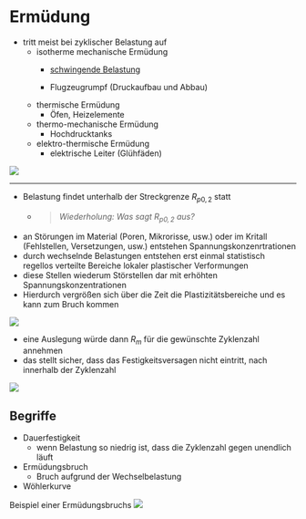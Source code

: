 # Ermüdung

- tritt meist bei zyklischer Belastung auf
  - isotherme mechanische Ermüdung
    - [schwingende Belastung](https://www.youtube.com/watch?v=_qVXkAWtH60)

    - Flugzeugrumpf (Druckaufbau und Abbau)
  - thermische Ermüdung
    - Öfen, Heizelemente
  - thermo-mechanische Ermüdung
    - Hochdrucktanks
  - elektro-thermische Ermüdung
    - elektrische Leiter (Glühfäden)


![](https://leichtbau.dlr.de/wp-content/uploads/2021/11/Abbildung-2_Innovationsbericht_Wasserstofftank_CG06.png)

---


- Belastung findet unterhalb der Streckgrenze $R_{p0,2}$ statt 
  - > _Wiederholung: Was sagt $R_{p0,2}$ aus?_
- an Störungen im Material (Poren, Mikrorisse, usw.) oder im Kritall (Fehlstellen, Versetzungen, usw.) entstehen Spannungskonzenrtrationen
- durch wechselnde Belastungen entstehen erst einmal statistisch regellos verteilte Bereiche lokaler plastischer Verformungen
- diese Stellen wiederum Störstellen dar mit erhöhten Spannungskonzentrationen
- Hierdurch vergrößen sich über die Zeit die Plastizitätsbereiche und es kann zum Bruch kommen


![](https://upload.wikimedia.org/wikipedia/commons/1/1c/Woehlerlinie.png)

- eine Auslegung würde dann $R_m$ für die gewünschte Zyklenzahl annehmen
- das stellt sicher, dass das Festigkeitsversagen nicht eintritt, nach innerhalb der Zyklenzahl

![](https://upload.wikimedia.org/wikipedia/commons/6/64/Spgs-Dehnungs-Kurve_Dehngrenze.svg)


## Begriffe

- Dauerfestigkeit
    - wenn Belastung so niedrig ist, dass die Zyklenzahl gegen unendlich läuft
- Ermüdungsbruch
    - Bruch aufgrund der Wechselbelastung
- Wöhlerkurve


Beispiel einer Ermüdungsbruchs
![](https://upload.wikimedia.org/wikipedia/commons/9/96/Pedalarm_Bruch.jpg)